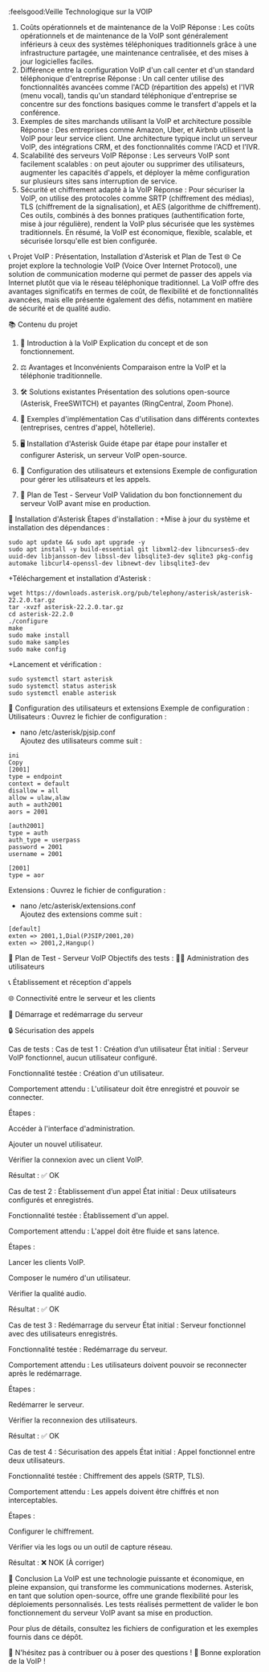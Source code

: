 :feelsgood:Veille Technologique sur la VOIP 

1. Coûts opérationnels et de maintenance de la VoIP
Réponse : Les coûts opérationnels et de maintenance de la VoIP sont généralement inférieurs à ceux des systèmes téléphoniques traditionnels grâce à une infrastructure partagée, une maintenance centralisée, et des mises à jour logicielles faciles.
2. Différence entre la configuration VoIP d'un call center et d'un standard téléphonique d'entreprise
Réponse : Un call center utilise des fonctionnalités avancées comme l'ACD (répartition des appels) et l'IVR (menu vocal), tandis qu'un standard téléphonique d'entreprise se concentre sur des fonctions basiques comme le transfert d'appels et la conférence.
3. Exemples de sites marchands utilisant la VoIP et architecture possible
Réponse : Des entreprises comme Amazon, Uber, et Airbnb utilisent la VoIP pour leur service client. Une architecture typique inclut un serveur VoIP, des intégrations CRM, et des fonctionnalités comme l'ACD et l'IVR.
4. Scalabilité des serveurs VoIP
Réponse : Les serveurs VoIP sont facilement scalables : on peut ajouter ou supprimer des utilisateurs, augmenter les capacités d'appels, et déployer la même configuration sur plusieurs sites sans interruption de service.
5. Sécurité et chiffrement adapté à la VoIP
Réponse : Pour sécuriser la VoIP, on utilise des protocoles comme SRTP (chiffrement des médias), TLS (chiffrement de la signalisation), et AES (algorithme de chiffrement). Ces outils, combinés à des bonnes pratiques (authentification forte, mise à jour régulière), rendent la VoIP plus sécurisée que les systèmes traditionnels.
En résumé, la VoIP est économique, flexible, scalable, et sécurisée lorsqu'elle est bien configurée.



📞 Projet VoIP : Présentation, Installation d'Asterisk et Plan de Test 🌐
Ce projet explore la technologie VoIP (Voice Over Internet Protocol), une solution de communication moderne qui permet de passer des appels via Internet plutôt que via le réseau téléphonique traditionnel. La VoIP offre des avantages significatifs en termes de coût, de flexibilité et de fonctionnalités avancées, mais elle présente également des défis, notamment en matière de sécurité et de qualité audio.

📚 Contenu du projet
1. 📖 Introduction à la VoIP
Explication du concept et de son fonctionnement.

2. ⚖️ Avantages et Inconvénients
Comparaison entre la VoIP et la téléphonie traditionnelle.

3. 🛠️ Solutions existantes
Présentation des solutions open-source (Asterisk, FreeSWITCH) et payantes (RingCentral, Zoom Phone).

4. 🏢 Exemples d'implémentation
Cas d'utilisation dans différents contextes (entreprises, centres d'appel, hôtellerie).

5. 🖥️ Installation d'Asterisk
Guide étape par étape pour installer et configurer Asterisk, un serveur VoIP open-source.

6. 🔧 Configuration des utilisateurs et extensions
Exemple de configuration pour gérer les utilisateurs et les appels.

7. 🧪 Plan de Test - Serveur VoIP
Validation du bon fonctionnement du serveur VoIP avant mise en production.

🚀 Installation d'Asterisk
Étapes d'installation :
+Mise à jour du système et installation des dépendances :

```
sudo apt update && sudo apt upgrade -y  
sudo apt install -y build-essential git libxml2-dev libncurses5-dev uuid-dev libjansson-dev libssl-dev libsqlite3-dev sqlite3 pkg-config automake libcurl4-openssl-dev libnewt-dev libsqlite3-dev
```
+Téléchargement et installation d'Asterisk :

```
wget https://downloads.asterisk.org/pub/telephony/asterisk/asterisk-22.2.0.tar.gz  
tar -xvzf asterisk-22.2.0.tar.gz  
cd asterisk-22.2.0  
./configure  
make  
sudo make install  
sudo make samples  
sudo make config
```
+Lancement et vérification :

```
sudo systemctl start asterisk  
sudo systemctl status asterisk  
sudo systemctl enable asterisk
```
🔧 Configuration des utilisateurs et extensions
Exemple de configuration :
Utilisateurs :
Ouvrez le fichier de configuration :


+ nano /etc/asterisk/pjsip.conf  
Ajoutez des utilisateurs comme suit :
```
ini
Copy
[2001]  
type = endpoint  
context = default  
disallow = all  
allow = ulaw,alaw  
auth = auth2001  
aors = 2001  

[auth2001]  
type = auth  
auth_type = userpass  
password = 2001  
username = 2001  

[2001]  
type = aor  
```
Extensions :
Ouvrez le fichier de configuration :

+ nano /etc/asterisk/extensions.conf  
Ajoutez des extensions comme suit :

```
[default]  
exten => 2001,1,Dial(PJSIP/2001,20)  
exten => 2001,2,Hangup()
```
🧪 Plan de Test - Serveur VoIP
Objectifs des tests :
🧑‍💻 Administration des utilisateurs

📞 Établissement et réception d'appels

🌐 Connectivité entre le serveur et les clients

🔄 Démarrage et redémarrage du serveur

🔒 Sécurisation des appels

Cas de tests :
Cas de test 1 : Création d’un utilisateur
État initial : Serveur VoIP fonctionnel, aucun utilisateur configuré.

Fonctionnalité testée : Création d'un utilisateur.

Comportement attendu : L'utilisateur doit être enregistré et pouvoir se connecter.

Étapes :

Accéder à l'interface d'administration.

Ajouter un nouvel utilisateur.

Vérifier la connexion avec un client VoIP.

Résultat : ✅ OK

Cas de test 2 : Établissement d’un appel
État initial : Deux utilisateurs configurés et enregistrés.

Fonctionnalité testée : Établissement d'un appel.

Comportement attendu : L'appel doit être fluide et sans latence.

Étapes :

Lancer les clients VoIP.

Composer le numéro d'un utilisateur.

Vérifier la qualité audio.

Résultat : ✅ OK

Cas de test 3 : Redémarrage du serveur
État initial : Serveur fonctionnel avec des utilisateurs enregistrés.

Fonctionnalité testée : Redémarrage du serveur.

Comportement attendu : Les utilisateurs doivent pouvoir se reconnecter après le redémarrage.

Étapes :

Redémarrer le serveur.

Vérifier la reconnexion des utilisateurs.

Résultat : ✅ OK

Cas de test 4 : Sécurisation des appels
État initial : Appel fonctionnel entre deux utilisateurs.

Fonctionnalité testée : Chiffrement des appels (SRTP, TLS).

Comportement attendu : Les appels doivent être chiffrés et non interceptables.

Étapes :

Configurer le chiffrement.

Vérifier via les logs ou un outil de capture réseau.

Résultat : ❌ NOK (À corriger)

📝 Conclusion
La VoIP est une technologie puissante et économique, en pleine expansion, qui transforme les communications modernes. Asterisk, en tant que solution open-source, offre une grande flexibilité pour les déploiements personnalisés. Les tests réalisés permettent de valider le bon fonctionnement du serveur VoIP avant sa mise en production.

Pour plus de détails, consultez les fichiers de configuration et les exemples fournis dans ce dépôt.

🌟 N'hésitez pas à contribuer ou à poser des questions !
🚀 Bonne exploration de la VoIP !

